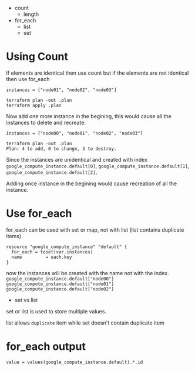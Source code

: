 * count
  - length
* for_each
  - list
  - set

# Using Count
If elements are identical then use count but if the elements are not identical then use for_each

```
instances = ["node01", "node02", "node03"]
```
```
terraform plan -out .plan
terraform apply .plan
```

Now add one more instance in the begining, this would cause all the instances to delete and recreate.
```
instances = ["node00", "node01", "node02", "node03"]
```
```
terraform plan -out .plan
Plan: 4 to add, 0 to change, 3 to destroy.
```

Since the instances are unidentical and created with index 
`google_compute_instance.default[0]`, 
`google_compute_instance.default[1]`, 
`google_compute_instance.default[2]`,

Adding once instance in the begining would cause recreation of all the instance.

# Use for_each

for_each can be used with set or map, not with list (list contains duplicate items)

```
resource "google_compute_instance" "default" {
  for_each = toset(var.instances)
  name         = each.key
}
```
now the instances will be created with the name not with the index.
`google_compute_instance.default["node00"]` 
`google_compute_instance.default["node01"]`
`google_compute_instance.default["node02"]`


* set vs list

set or list is used to store multiple values.

list allows `duplicate` item while set doesn't contain duplicate item

# for_each output

```
value = values(google_compute_instance.default).*.id
```
